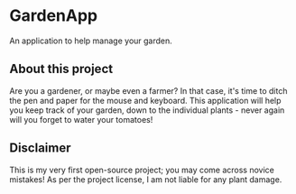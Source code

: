 # GardenApp
An application to help manage your garden.

## About this project
Are you a gardener, or maybe even a farmer? In that case, it's time to ditch the pen and paper for the mouse and keyboard. This application will help you keep track of your garden, down to the individual plants - never again will you forget to water your tomatoes!

## Disclaimer
This is my very first open-source project; you may come across novice mistakes! As per the project license, I am not liable for any plant damage.
